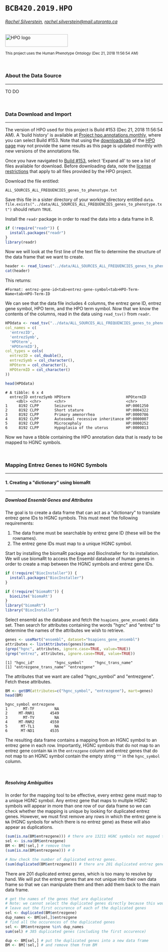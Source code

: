 # `BCB420.2019.HPO`


###### [Rachel Silverstein](https://orcid.org/0000-0001-5724-2252), rachel.silverstein@mail.utoronto.ca


<img src="https://cmg.broadinstitute.org/sites/default/files/HPO-logo-black.png" width="200" height="40" alt="HPO logo">

<small>This project uses the Human Phenotype Ontology (Dec 21, 2018 11:56:54 AM)</small>

&nbsp;


### About the Data Source

----

TO DO

&nbsp;

### Data Download and Import

----

The version of HPO used for this project is Build #153 (Dec 21, 2018 11:56:54 AM). A 'build history' is available at [Project hpo.annotations.monthly](http://compbio.charite.de/jenkins/job/hpo.annotations.monthly/), where you can select Build #153. Note that using the [downloads tab](https://hpo.jax.org/app/download/annotation) of the [HPO page](https://hpo.jax.org/app/) may not provide the same results as this page is updated monthly with new versions of the annotations file.

Once you have navigated to [Build #153](http://compbio.charite.de/jenkins/job/hpo.annotations.monthly/153/), select 'Expand all' to see a list of files available for download. Before downloading data, note the [license restrictions](https://hpo.jax.org/app/license) that apply to all files provided by the HPO project. 

Download the file entitled: 
```text
ALL_SOURCES_ALL_FREQUENCIES_genes_to_phenotype.txt
```
Save this file in a sister directory of your working directory entitled `data`. `file.exists("../data/ALL_SOURCES_ALL_FREQUENCIES_genes_to_phenotype.txt")` should return `TRUE`.

Install the `readr` package in order to read the data into a data frame in R.

```R
if (!require("readr")) {
  install.packages("readr")
}
library(readr)
```

Now we will look at the first line of the text file to determine the structure of the data frame that we want to create.

```R
header <- read_lines("../data/ALL_SOURCES_ALL_FREQUENCIES_genes_to_phenotype.txt", n_max=1)
cat(header)
```

This returns: 

`#Format: entrez-gene-id<tab>entrez-gene-symbol<tab>HPO-Term-Name<tab>HPO-Term-ID`

We can see that the data file includes 4 columns, the entrez gene ID, entrez gene symbol, HPO term, and the HPO term symbol. Now that we know the contents of the columns, read in the data using `read_tsv()` from `readr`.

```R
HPOdata <- read_tsv("../data/ALL_SOURCES_ALL_FREQUENCIES_genes_to_phenotype.txt", comment = "#",
col_names = c(
  'entrezID',
  'entrezSymb',
  'HPOterm',
  'HPOtermID'),
col_types = cols(
  entrezID = col_double(),
  entrezSymb = col_character(),
  HPOterm = col_character(),
  HPOtermID = col_character()
))

head(HPOdata)
```

```text
# A tibble: 6 x 4
  entrezID entrezSymb HPOterm                         HPOtermID 
     <dbl> <chr>      <chr>                           <chr>     
1     8192 CLPP       Seizures                        HP:0001250
2     8192 CLPP       Short stature                   HP:0004322
3     8192 CLPP       Primary amenorrhea              HP:0000786
4     8192 CLPP       Autosomal recessive inheritance HP:0000007
5     8192 CLPP       Microcephaly                    HP:0000252
6     8192 CLPP       Hypoplasia of the uterus        HP:0000013
```

Now we have a tibble containing the HPO annotation data that is ready to be mapped to HGNC symbols.

&nbsp;

### Mapping Entrez Genes to HGNC Symbols

----

#### 1. Creating a "dictionary" using biomaRt

----

##### Download Ensembl Genes and Attributes

The goal is to create a data frame that can act as a "dictionary" to translate entrez gene IDs to HGNC symbols. This must meet the following requirements:

<ol>
<li>The data frame must be searchable by entrez gene ID (these will be the rownames).</li>
<li> The entrez gene IDs must map to a unique HGNC symbol. </li>
</ol>

Start by installing the biomaRt package and BiocInstaller for its installation. We will use biomaRt to access the Ensembl database of human genes in order to create a map between the HGNC symbols and entrez gene IDs.

```R
if (!require("BiocInstaller")) {
  install.packages("BiocInstaller")
}

if (!require("biomaRt")) {
  biocLite('biomaRt')
}
library("biomaRt")
library("BiocInstaller")
```

Select ensembl as the database and fetch the `hsapiens_gene_ensembl` data set. Then search for attributes containing the words "hgnc" and "entrez" to determine the names of the attributes we wish to retrieve.

```R
genes <- useMart("ensembl", dataset="hsapiens_gene_ensembl")
attributes <- listAttributes(genes)$name
(grep("hgnc", attributes, ignore.case=TRUE, value=TRUE))
(grep("entrez", attributes, ignore.case=TRUE, value=TRUE))
```

```text
[1] "hgnc_id"         "hgnc_symbol"     "hgnc_trans_name"
[1] "entrezgene_trans_name" "entrezgene"
```

The attributes that we want are called "hgnc_symbol" and "entrezgene". Fetch these attributes.

```R
BM <- getBM(attributes=c("hgnc_symbol", "entrezgene"), mart=genes)
head(BM)
```

```text
hgnc_symbol entrezgene
1       MT-TF         NA
2     MT-RNR1       4549
3       MT-TV         NA
4     MT-RNR2       4550
5      MT-TL1         NA
6      MT-ND1       4535
```

The resulting data frame contains a mapping from an HGNC symbol to an entrez gene in each row. Importantly, HGNC symbols that do not map to an entrez gene contain `NA` in the `entrezgene` column and entrez genes that do not map to an HGNC symbol contain the empty string `""` in the `hgnc_symbol` column.

&nbsp;

##### Resolving Ambiguities

In order for the mapping tool to be effective, every entrez gene must map to a unique HGNC symbol. Any entrez gene that maps to multple HGNC symbols will appear in more than one row of our data frame so we can check whether the mapping is unique by looking for duplicated entrez genes. However, we must first remove any rows in which the entrez gene is `NA` (HGNC synbols for which there is no entrez gene) as these will also appear as duplications.

```R
(sum(is.na(BM$entrezgene))) # there are 13211 HGNC symbols not mapped to an entrez gene
sel <- is.na(BM$entrezgene)
BM <- BM[!sel,] # remove them
(sum(is.na(BM$entrezgene))) # 0

# Now check the number of duplicated entrez genes.
(sum(duplicated(BM$entrezgene))) # there are 201 duplicated entrez genes
```

There are 201 duplicated entrez genes, which is too many to resolve by hand. We will put the entrez genes that are not unique into their own data frame so that we can manipulate them and then add them back to the main data frame.

```R
# get the names of the genes that are duplicated
# Note: we cannot select the duplicated genes directly because this would
# leave out the first occurence of each of the duplicated genes
sel <- duplicated(BM$entrezgene)
dup_names <- BM[sel,]$entrezgene
# find all the occurences of the duplicated genes
sel <- BM$entrezgene %in% dup_names
sum(sel) # 385 duplicated genes (including the first occurence)

dup <- BM[sel,] # put the duplicated genes into a new data frame
BM <- BM[!sel,] # and remove them from BM
```














<!--end-->